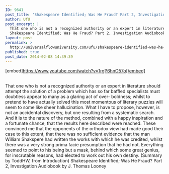```yaml
---
ID: 9641
post_title: 'Shakespeare Identified; Was He Fraud? Part 2, Investigation  by J. Thomas Looney'
author: UfU
post_excerpt: |
  That one who is not a recognized authority or an expert in literature should attempt the solution of a problem which has so far baffled specialists must doubtless appear to many as a glaring act of over- boldness; whilst to pretend to have actually solved this most momentous of literary puzzles will seem to some like sheer hallucination. What I have to propose, however, is not an accidental discovery, but one resulting from a systematic search. And it is to the nature of the method, combined with a happy inspiration and a fortunate chance, that the results here described were reached. These convinced me that the opponents of the orthodox view had made good their case to this extent, that there was no sufficient evidence that the man William Shakspere had written the works with which he was credited, whilst there was a very strong prima facie presumption that he had not. Everything seemed to point to his being but a mask, behind which some great genius, for inscrutable reasons, had elected to work out his own destiny. (Summary by ToddHW, from Introduction)
  Shakespeare Identified; Was He Fraud? Part 2, Investigation Audiobook by J. Thomas Looney
layout: post
permalink: >
  http://universalflowuniversity.com/ufu/shakespeare-identified-was-he-fraud-part-2-investigation-by-j-thomas-looney/
published: true
post_date: 2014-02-08 14:39:39
---
```

[embed]https://www.youtube.com/watch?v=1rgP6hnO57o[/embed]</br></br>
<p>That one who is not a recognized authority or an expert in literature should attempt the solution of a problem which has so far baffled specialists must doubtless appear to many as a glaring act of over- boldness; whilst to pretend to have actually solved this most momentous of literary puzzles will seem to some like sheer hallucination. What I have to propose, however, is not an accidental discovery, but one resulting from a systematic search. And it is to the nature of the method, combined with a happy inspiration and a fortunate chance, that the results here described were reached. These convinced me that the opponents of the orthodox view had made good their case to this extent, that there was no sufficient evidence that the man William Shakspere had written the works with which he was credited, whilst there was a very strong prima facie presumption that he had not. Everything seemed to point to his being but a mask, behind which some great genius, for inscrutable reasons, had elected to work out his own destiny. (Summary by ToddHW, from Introduction)
Shakespeare Identified; Was He Fraud? Part 2, Investigation Audiobook by J. Thomas Looney </p>